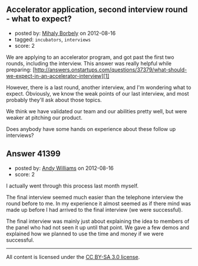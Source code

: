 ## Accelerator application, second interview round - what to expect?

- posted by: [Mihaly Borbely](https://stackexchange.com/users/-1/13257-mihaly-borbely) on 2012-08-16
- tagged: `incubators`, `interviews`
- score: 2

We are applying to an accelerator program, and got past the first two rounds, including the interview. This answer was really helpful while preparing: [http://answers.onstartups.com/questions/37379/what-should-we-expect-in-an-accelerator-interview][1]

However, there is a last round, another interview, and I'm wondering what to expect. Obviously, we know the weak points of our last interview, and most probably they'll ask about those topics.

We think we have validated our team and our abilities pretty well, but were weaker at pitching our product.

Does anybody have some hands on experience about these follow up interviews?


  [1]: http://answers.onstartups.com/questions/37379/what-should-we-expect-in-an-accelerator-interview


## Answer 41399

- posted by: [Andy Williams](https://stackexchange.com/users/-1/19235-andy-williams) on 2012-08-16
- score: 2

I actually went through this process last month myself.

The final interview seemed much easier than the telephone interview the round before to me.  In my experience it almost seemed as if there mind was made up before I had arrived to the final interview (we were successful).

The final interview was mainly just about explaining the idea to members of the panel who had not seen it up until that point.  We gave a few demos and explained how we planned to use the time and money if we were successful.



---

All content is licensed under the [CC BY-SA 3.0 license](https://creativecommons.org/licenses/by-sa/3.0/).
